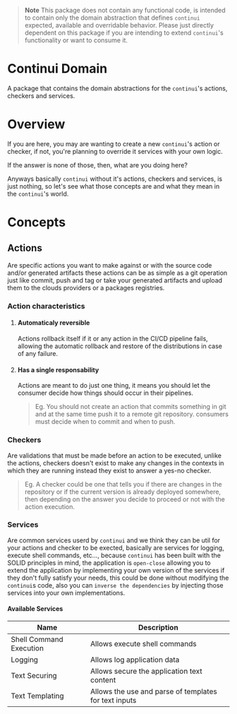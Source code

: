 > **Note** This package does not contain any functional code, is intended to contain only the domain abstraction that defines `continui` expected,  available and overridable behavior. Please just directly dependent on this package if you are intending to extend `continui`'s functionality or want to consume it.

# Continui Domain

A package that contains the domain abstractions for the `continui`'s actions, checkers and services.


# Overview

If you are here, you may are wanting to create a new `continui`'s action or checker, if not, you're planning to override it services with your own logic.

If the answer is none of those, then, what are you doing here?

Anyways basically `continui` without it's actions, checkers and services, is just nothing, so let's see what those concepts are and what they mean in the `continui`'s world.

# Concepts

## Actions

Are specific actions you want to make against or with the source code and/or generated artifacts these actions can be as simple as a git operation just like commit, push and tag or take your generated artifacts and upload them to the clouds providers or a packages registries.

### Action characteristics

  1. #### Automaticaly reversible
      Actions rollback itself if it or any action in the CI/CD pipeline fails, allowing the automatic rollback and restore of the distributions in case of any failure.

  2. #### Has a single responsability
      Actions are meant to do just one thing, it means you should let the consumer decide how things should occur in their pipelines. 
        
      > Eg. You should not create an action that commits something in git and at the same time push it to a remote git repository. consumers must decide when to commit and when to push.

### Checkers

Are validations that must be made before an action to be executed, unlike the actions, checkers doesn't exist to make any changes in the contexts in which they are running instead they exist to answer a yes-no checker.

> Eg. A checker could be one that tells you if there are changes in the repository or if the current version is already deployed somewhere, then depending on the answer you decide to proceed or not with the action execution.

### Services

Are common services userd by `continui` and we think they can be util for your actions and checker to be exected, basically are services for logging, execute shell commands, etc..., because `continui` has been built with the SOLID principles in mind, the application is `open-close` allowing you to extend the application by implementing your own version of the services if they don't fully satisfy your needs, this could be done without modifying the `continui`s code, also you can `inverse the dependencies` by injecting those services into your own implementations.

#### Available Services

Name | Description
-----| -----------
Shell Command Execution | Allows execute shell commands
Logging | Allows log application data 
Text Securing | Allows secure the application text content
Text Templating | Allows the use and parse of templates for text inputs
